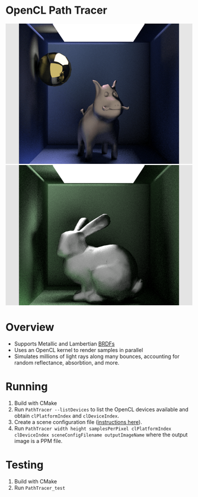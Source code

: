 # OpenCL Path Tracer

![test scene](readme-images/path-trace-boar.png)
![test scene](readme-images/path-trace-bunny.png)

# Overview

- Supports Metallic and Lambertian [BRDFs](https://en.wikipedia.org/wiki/Bidirectional_reflectance_distribution_function)
- Uses an OpenCL kernel to render samples in parallel
- Simulates millions of light rays along many bounces, accounting for random reflectance, absorbtion, and more.

# Running

1. Build with CMake
1. Run `PathTracer --listDevices` to list the OpenCL devices available and obtain `clPlatformIndex` and `clDeviceIndex`.
1. Create a scene configuration file ([instructions here](scene-config-instructions.md)).
1. Run `PathTracer width height samplesPerPixel clPlatformIndex clDeviceIndex sceneConfigFilename outputImageName` where the output image is a PPM file.

# Testing

1. Build with CMake
2. Run `PathTracer_test`
